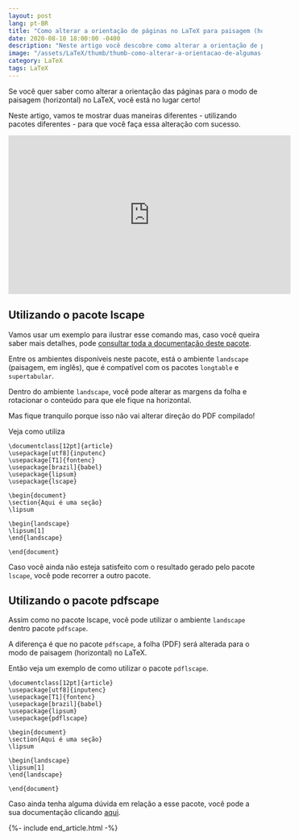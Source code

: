 ```yaml
---
layout: post
lang: pt-BR
title: "Como alterar a orientação de páginas no LaTeX para paisagem (horizontal)"
date: 2020-08-10 18:00:00 -0400
description: "Neste artigo você descobre como alterar a orientação de páginas no LaTeX para paisagem (horizontal)"
image: "/assets/LaTeX/thumb/thumb-como-alterar-a-orientacao-de-algumas-paginas-no-LaTeX-para-paisagem-(horizontal).png"
category: LaTeX
tags: LaTeX
---
```


Se você quer saber como alterar a orientação das páginas para o modo de paisagem (horizontal) no LaTeX, você está no lugar certo!

Neste artigo, vamos te mostrar duas maneiras diferentes - utilizando pacotes diferentes - para que você faça essa alteração com sucesso.

<!-- Youtube Video -->
<div class="yt-video">
<iframe width="560" height="315" src="https://www.youtube.com/embed/PY18DEa77Fo?si=TMv_c7L45WUajpHq" title="YouTube video player" frameborder="0" allow="accelerometer; autoplay; clipboard-write; encrypted-media; gyroscope; picture-in-picture; web-share" allowfullscreen></iframe>
</div>

## Utilizando o pacote **lscape**

Vamos usar um exemplo para ilustrar esse comando mas, caso você queira saber mais detalhes, pode <a href="https://www.ctan.org/pkg/lscape" target="_blank">consultar toda a documentação deste pacote</a>.

Entre os ambientes disponíveis neste pacote, está o ambiente `landscape` (paisagem, em inglês), que é compatível com os pacotes `longtable` e `supertabular`.

Dentro do ambiente `landscape`, você pode alterar as margens da folha e rotacionar o conteúdo para que ele fique na horizontal.

Mas fique tranquilo porque isso não vai alterar direção do PDF compilado!

Veja como utiliza

```TeX
\documentclass[12pt]{article}
\usepackage[utf8]{inputenc}
\usepackage[T1]{fontenc}
\usepackage[brazil]{babel}
\usepackage{lipsum}
\usepackage{lscape}

\begin{document}
\section{Aqui é uma seção}
\lipsum

\begin{landscape}
\lipsum[1]
\end{landscape}

\end{document}
```

Caso você ainda não esteja satisfeito com o resultado gerado pelo pacote `lscape`, você pode recorrer a outro pacote.

## Utilizando o pacote **pdfscape**

Assim como no pacote lscape, você pode utilizar o ambiente `landscape` dentro pacote `pdfscape`.

A diferença é que no pacote `pdfscape`, a folha (PDF) será alterada para o modo de paisagem (horizontal) no LaTeX.

Então veja um exemplo de como utilizar o pacote `pdflscape`.

```TeX
\documentclass[12pt]{article}
\usepackage[utf8]{inputenc}
\usepackage[T1]{fontenc}
\usepackage[brazil]{babel}
\usepackage{lipsum}
\usepackage{pdflscape}

\begin{document}
\section{Aqui é uma seção}
\lipsum

\begin{landscape}
\lipsum[1]
\end{landscape}

\end{document}
```

Caso ainda tenha alguma dúvida em relação a esse pacote, você pode a sua documentação clicando <a href="https://www.ctan.org/pkg/pdflscape" target="_blank">aqui</a>.

{%- include end_article.html -%}
